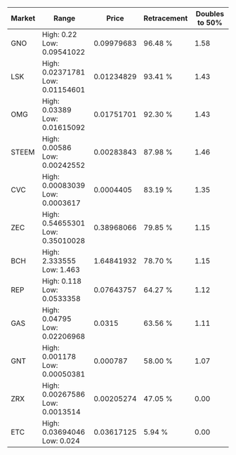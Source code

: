 | Market | Range | Price| Retracement | Doubles to 50% |
| --- | --- | --- | --- | --- |
| GNO | High: 0.22<br />Low: 0.09541022 | 0.09979683 | 96.48 % | 1.58 |
| LSK | High: 0.02371781<br />Low: 0.01154601 | 0.01234829 | 93.41 % | 1.43 |
| OMG | High: 0.03389<br />Low: 0.01615092 | 0.01751701 | 92.30 % | 1.43 |
| STEEM | High: 0.00586<br />Low: 0.00242552 | 0.00283843 | 87.98 % | 1.46 |
| CVC | High: 0.00083039<br />Low: 0.0003617 | 0.0004405 | 83.19 % | 1.35 |
| ZEC | High: 0.54655301<br />Low: 0.35010028 | 0.38968066 | 79.85 % | 1.15 |
| BCH | High: 2.333555<br />Low: 1.463 | 1.64841932 | 78.70 % | 1.15 |
| REP | High: 0.118<br />Low: 0.0533358 | 0.07643757 | 64.27 % | 1.12 |
| GAS | High: 0.04795<br />Low: 0.02206968 | 0.0315 | 63.56 % | 1.11 |
| GNT | High: 0.001178<br />Low: 0.00050381 | 0.000787 | 58.00 % | 1.07 |
| ZRX | High: 0.00267586<br />Low: 0.0013514 | 0.00205274 | 47.05 % | 0.00 |
| ETC | High: 0.03694046<br />Low: 0.024 | 0.03617125 | 5.94 % | 0.00 |
